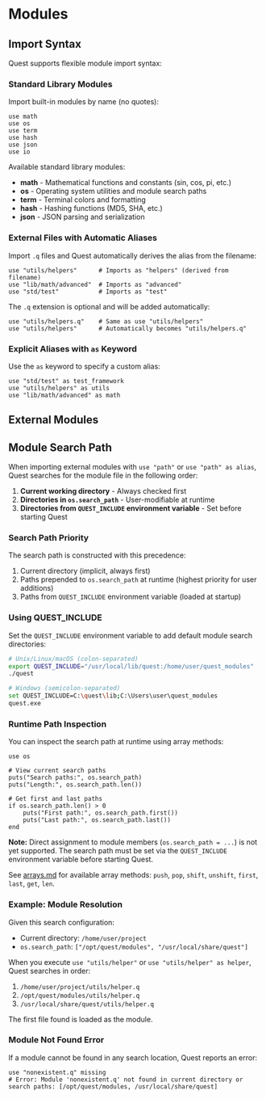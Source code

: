 # Modules

## Import Syntax

Quest supports flexible module import syntax:

### Standard Library Modules

Import built-in modules by name (no quotes):

```quest
use math
use os
use term
use hash
use json
use io
```

Available standard library modules:
- **math** - Mathematical functions and constants (sin, cos, pi, etc.)
- **os** - Operating system utilities and module search paths
- **term** - Terminal colors and formatting
- **hash** - Hashing functions (MD5, SHA, etc.)
- **json** - JSON parsing and serialization

### External Files with Automatic Aliases

Import `.q` files and Quest automatically derives the alias from the filename:

```quest
use "utils/helpers"      # Imports as "helpers" (derived from filename)
use "lib/math/advanced"  # Imports as "advanced"
use "std/test"           # Imports as "test"
```

The `.q` extension is optional and will be added automatically:

```quest
use "utils/helpers.q"    # Same as use "utils/helpers"
use "utils/helpers"      # Automatically becomes "utils/helpers.q"
```

### Explicit Aliases with `as` Keyword

Use the `as` keyword to specify a custom alias:

```quest
use "std/test" as test_framework
use "utils/helpers" as utils
use "lib/math/advanced" as math
```

## External Modules

## Module Search Path

When importing external modules with `use "path"` or `use "path" as alias`, Quest searches for the module file in the following order:

1. **Current working directory** - Always checked first
2. **Directories in `os.search_path`** - User-modifiable at runtime
3. **Directories from `QUEST_INCLUDE` environment variable** - Set before starting Quest

### Search Path Priority

The search path is constructed with this precedence:
1. Current directory (implicit, always first)
2. Paths prepended to `os.search_path` at runtime (highest priority for user additions)
3. Paths from `QUEST_INCLUDE` environment variable (loaded at startup)

### Using QUEST_INCLUDE

Set the `QUEST_INCLUDE` environment variable to add default module search directories:

```bash
# Unix/Linux/macOS (colon-separated)
export QUEST_INCLUDE="/usr/local/lib/quest:/home/user/quest_modules"
./quest

# Windows (semicolon-separated)
set QUEST_INCLUDE=C:\quest\lib;C:\Users\user\quest_modules
quest.exe
```

### Runtime Path Inspection

You can inspect the search path at runtime using array methods:

```quest
use os

# View current search paths
puts("Search paths:", os.search_path)
puts("Length:", os.search_path.len())

# Get first and last paths
if os.search_path.len() > 0
    puts("First path:", os.search_path.first())
    puts("Last path:", os.search_path.last())
end
```

**Note:** Direct assignment to module members (`os.search_path = ...`) is not yet supported. The search path must be set via the `QUEST_INCLUDE` environment variable before starting Quest.

See [arrays.md](arrays.md) for available array methods: `push`, `pop`, `shift`, `unshift`, `first`, `last`, `get`, `len`.

### Example: Module Resolution

Given this search configuration:
- Current directory: `/home/user/project`
- `os.search_path`: `["/opt/quest/modules", "/usr/local/share/quest"]`

When you execute `use "utils/helper"` or `use "utils/helper" as helper`, Quest searches in order:
1. `/home/user/project/utils/helper.q`
2. `/opt/quest/modules/utils/helper.q`
3. `/usr/local/share/quest/utils/helper.q`

The first file found is loaded as the module.

### Module Not Found Error

If a module cannot be found in any search location, Quest reports an error:

```text
use "nonexistent.q" missing
# Error: Module 'nonexistent.q' not found in current directory or search paths: [/opt/quest/modules, /usr/local/share/quest]
```
